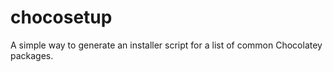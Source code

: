 # chocosetup
A simple way to generate an installer script for a list of common Chocolatey packages.
